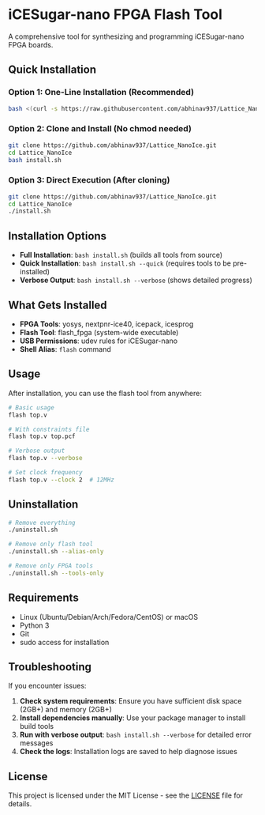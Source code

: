 # iCESugar-nano FPGA Flash Tool

A comprehensive tool for synthesizing and programming iCESugar-nano FPGA boards.

## Quick Installation

### Option 1: One-Line Installation (Recommended)
```bash
bash <(curl -s https://raw.githubusercontent.com/abhinav937/Lattice_NanoIce/main/curl_install.sh)
```

### Option 2: Clone and Install (No chmod needed)
```bash
git clone https://github.com/abhinav937/Lattice_NanoIce.git
cd Lattice_NanoIce
bash install.sh
```

### Option 3: Direct Execution (After cloning)
```bash
git clone https://github.com/abhinav937/Lattice_NanoIce.git
cd Lattice_NanoIce
./install.sh
```

## Installation Options

- **Full Installation**: `bash install.sh` (builds all tools from source)
- **Quick Installation**: `bash install.sh --quick` (requires tools to be pre-installed)
- **Verbose Output**: `bash install.sh --verbose` (shows detailed progress)

## What Gets Installed

- **FPGA Tools**: yosys, nextpnr-ice40, icepack, icesprog
- **Flash Tool**: flash_fpga (system-wide executable)
- **USB Permissions**: udev rules for iCESugar-nano
- **Shell Alias**: `flash` command

## Usage

After installation, you can use the flash tool from anywhere:

```bash
# Basic usage
flash top.v

# With constraints file
flash top.v top.pcf

# Verbose output
flash top.v --verbose

# Set clock frequency
flash top.v --clock 2  # 12MHz
```

## Uninstallation

```bash
# Remove everything
./uninstall.sh

# Remove only flash tool
./uninstall.sh --alias-only

# Remove only FPGA tools
./uninstall.sh --tools-only
```

## Requirements

- Linux (Ubuntu/Debian/Arch/Fedora/CentOS) or macOS
- Python 3
- Git
- sudo access for installation

## Troubleshooting

If you encounter issues:

1. **Check system requirements**: Ensure you have sufficient disk space (2GB+) and memory (2GB+)
2. **Install dependencies manually**: Use your package manager to install build tools
3. **Run with verbose output**: `bash install.sh --verbose` for detailed error messages
4. **Check the logs**: Installation logs are saved to help diagnose issues

## License

This project is licensed under the MIT License - see the [LICENSE](LICENSE) file for details.